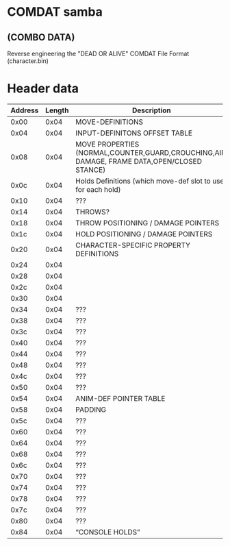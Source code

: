 # COMDAT samba
## (COMBO DATA)
Reverse engineering the "DEAD OR ALIVE" COMDAT File Format (character.bin)


# Header data

Address	|	Length	|	Description	|
-----	|	-----	|	-----	|
0x00	|	0x04	|	MOVE-DEFINITIONS	|
0x04	|	0x04	|	INPUT-DEFINITONS OFFSET TABLE	|
0x08	|	0x04	|	MOVE PROPERTIES (NORMAL,COUNTER,GUARD,CROUCHING,AIR, DAMAGE, FRAME DATA,OPEN/CLOSED STANCE)	|
0x0c	|	0x04	|	Holds Definitions (which move-def slot to use for each hold)	|
0x10	|	0x04	|	???	|
0x14	|	0x04	|	THROWS?	|
0x18	|	0x04	|	THROW POSITIONING / DAMAGE POINTERS	|
0x1c	|	0x04	|	HOLD POSITIONING / DAMAGE POINTERS	|
0x20	|	0x04	|	CHARACTER-SPECIFIC PROPERTY DEFINITIONS	|
0x24	|	0x04	|		|
0x28	|	0x04	|		|
0x2c	|	0x04	|		|
0x30	|	0x04	|		|
0x34	|	0x04	|	???	|
0x38	|	0x04	|	???	|
0x3c	|	0x04	|	???	|
0x40	|	0x04	|	???	|
0x44	|	0x04	|	???	|
0x48	|	0x04	|	???	|
0x4c	|	0x04	|	???	|
0x50	|	0x04	|	???	|
0x54	|	0x04	|	ANIM-DEF POINTER TABLE	|
0x58	|	0x04	|	PADDING	|
0x5c	|	0x04	|	???	|
0x60	|	0x04	|	???	|
0x64	|	0x04	|	???	|
0x68	|	0x04	|	???	|
0x6c	|	0x04	|	???	|
0x70	|	0x04	|	???	|
0x74	|	0x04	|	???	|
0x78	|	0x04	|	???	|
0x7c	|	0x04	|	???	|
0x80	|	0x04	|	???	|
0x84	|	0x04	|	“CONSOLE HOLDS”	|
